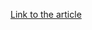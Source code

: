 [Link to the article](https://researchcenter.paloaltonetworks.com/2016/04/unit42-new-poison-ivy-rat-variant-targets-hong-kong-pro-democracyactivists/)
